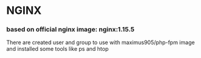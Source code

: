 # NGINX
### based on official nginx image: nginx:1.15.5
There are created user and group to use with maximus905/php-fpm image
and installed some tools like ps and htop
